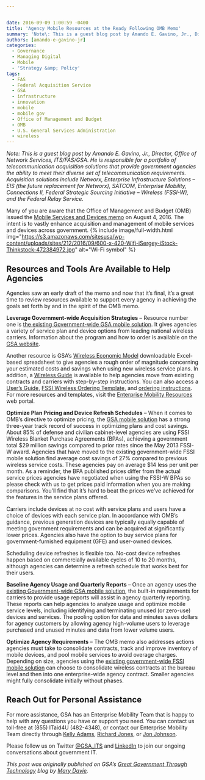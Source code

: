 ```yaml
---


date: 2016-09-09 1:00:59 -0400
title: 'Agency Mobile Resources at the Ready Following OMB Memo'
summary: 'Note\: This is a guest blog post by Amando E. Gavino, Jr., Director, Office of Network Services, ITS/FAS/GSA. He is responsible for a portfolio of telecommunication acquisition solutions that provide government agencies the ability to meet their diverse set of telecommunication requirements. Acquisition solutions include Networx, Enterprise Infrastructure Solutions &ndash; EIS (the future replacement for'
authors: [amando-e-gavino-jr]
categories:
  - Governance
  - Managing Digital
  - Mobile
  - 'Strategy &amp; Policy'
tags:
  - FAS
  - Federal Acquisition Service
  - GSA
  - infrastructure
  - innovation
  - mobile
  - mobile gov
  - Office of Management and Budget
  - OMB
  - U.S. General Services Administration
  - wireless
---
```


_Note: This is a guest blog post by Amando E. Gavino, Jr., Director, Office of Network Services, ITS/FAS/GSA. He is responsible for a portfolio of telecommunication acquisition solutions that provide government agencies the ability to meet their diverse set of telecommunication requirements. Acquisition solutions include Networx, Enterprise Infrastructure Solutions – EIS (the future replacement for Networx), SATCOM, Enterprise Mobility, Connections II, Federal Strategic Sourcing Initiative – Wireless (FSSI-W), and the Federal Relay Service._

Many of you are aware that the Office of Management and Budget (OMB) issued the [Mobile Services and Devices memo](https://www.whitehouse.gov/sites/default/files/omb/memoranda/2016/m_16_20.pdf) on August 4, 2016. The intent is to vastly enhance acquisition and management of mobile services and devices across government. 
{% include image/full-width.html img="https://s3.amazonaws.com/sitesusa/wp-content/uploads/sites/212/2016/09/600-x-420-Wifi-iSergey-iStock-Thinkstock-472384972.jpg" alt="Wi-Fi symbol" %} 

## Resources and Tools Are Available to Help Agencies

Agencies saw an early draft of the memo and now that it’s final, it’s a great time to review resources available to support every agency in achieving the goals set forth by and in the spirit of the OMB memo.

**Leverage Government-wide Acquisition Strategies** – Resource number one is [the existing Government-wide GSA mobile solution](http://www.gsa.gov/portal/category/100931). It gives agencies a variety of service plan and device options from leading national wireless carriers. Information about the program and how to order is available on the [GSA website](http://www.gsa.gov/portal/category/100931).

Another resource is GSA’s [Wireless Economic Model](http://www.gsa.gov/portal/content/225319) downloadable Excel-based spreadsheet to give agencies a rough order of magnitude concerning your estimated costs and savings when using new wireless service plans. In addition, a [Wireless Guide](http://www.gsa.gov/portal/getMediaData?mediaId=251607) is available to help agencies move from existing contracts and carriers with step-by-step instructions. You can also access a [User’s Guide](http://www.gsa.gov/portal/getMediaData?mediaId=173843), [FSSI Wireless Ordering Template](http://www.gsa.gov/portal/getMediaData?mediaId=251603), and [ordering instructions](http://www.gsa.gov/portal/getMediaData?mediaId=235527). For more resources and templates, visit the [Enterprise Mobility Resources](http://www.gsa.gov/portal/content/225655) web portal.

**Optimize Plan Pricing and Device Refresh Schedules** – When it comes to OMB’s directive to optimize pricing, the [GSA mobile solution](http://www.gsa.gov/portal/category/100931) has a strong three-year track record of success in optimizing plans and cost savings. About 85% of defense and civilian cabinet-level agencies are using FSSI Wireless Blanket Purchase Agreements (BPAs), achieving a government total $29 million savings compared to prior rates since the May 2013 FSSI-W award. Agencies that have moved to the existing government-wide FSSI mobile solution find average cost savings of 27% compared to previous wireless service costs. These agencies pay on average $14 less per unit per month. As a reminder, the BPA published prices differ from the actual service prices agencies have negotiated when using the FSSI-W BPAs so please check with us to get prices paid information when you are making comparisons. You’ll find that it’s hard to beat the prices we’ve achieved for the features in the service plans offered.

Carriers include devices at no cost with service plans and users have a choice of devices with each service plan. In accordance with OMB’s guidance, previous generation devices are typically equally capable of meeting government requirements and can be acquired at significantly lower prices. Agencies also have the option to buy service plans for government-furnished equipment (GFE) and user-owned devices.

Scheduling device refreshes is flexible too. No-cost device refreshes happen based on commercially available cycles of 10 to 20 months, although agencies can determine a refresh schedule that works best for their users.

**Baseline Agency Usage and Quarterly Reports** – Once an agency uses the [existing Government-wide GSA mobile solution](http://www.gsa.gov/portal/category/100931), the built-in requirements for carriers to provide usage reports will assist in agency quarterly reporting. These reports can help agencies to analyze usage and optimize mobile service levels, including identifying and terminating unused (or zero-use) devices and services. The pooling option for data and minutes saves dollars for agency customers by allowing agency high-volume users to leverage purchased and unused minutes and data from lower volume users.

**Optimize Agency Requirements** – The OMB memo also addresses actions agencies must take to consolidate contracts, track and improve inventory of mobile devices, and pool mobile services to avoid overage charges. Depending on size, agencies using the [existing government-wide FSSI mobile solution](http://www.gsa.gov/portal/category/100931) can choose to consolidate wireless contracts at the bureau level and then into one enterprise-wide agency contract. Smaller agencies might fully consolidate initially without phases.

## Reach Out for Personal Assistance

For more assistance, GSA has an Enterprise Mobility Team that is happy to help with any questions you have or support you need. You can contact us toll-free at (855) ITaid4U (482-4348), or contact our Enterprise Mobility Team directly through [Kelly Adams](mailto:kelly.adams@gsa.gov), [Richard Jones](mailto:richard.jones@gsa.gov), or [Jon Johnson](mailto:jon.johnson@gsa.gov).

Please follow us on Twitter [@GSA_ITS](https://twitter.com/#!/GSA_ITS) and [LinkedIn](https://goo.gl/gSRnIJ) to join our ongoing conversations about government IT.

_This post was originally published on GSA’s [Great Government Through Technology](https://gsablogs.gsa.gov/technology/) blog by [Mary Davie](https://www.WHATEVER/author/mary-davie/)._